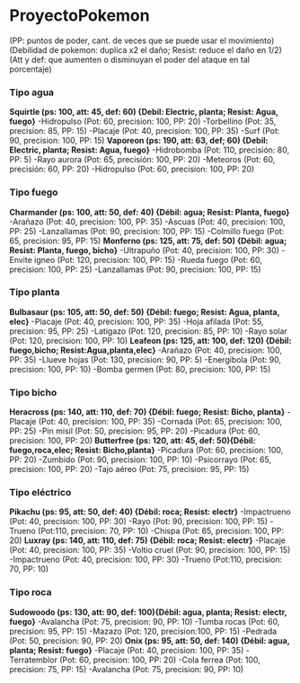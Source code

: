 # ProyectoPokemon
(PP: puntos de poder, cant. de veces que se puede usar el movimiento)
(Debilidad de pokemon: duplica x2 el daño; Resist: reduce el daño en 1/2)
(Att y def: que aumenten o disminuyan el poder del ataque en tal porcentaje)

### Tipo agua
**Squirtle (ps: 100, att: 45, def: 60) {Debil: Electric, planta; Resist: Agua, fuego}**
	-Hidropulso (Pot: 60, precision: 100, PP: 20)
	-Torbellino (Pot: 35, precision: 85, PP: 15)
	-Placaje (Pot: 40, precision: 100, PP: 35)
	-Surf (Pot: 90, precision: 100, PP: 15)
**Vaporeon (ps: 190, att: 63, def; 60) {Debil: Electric, planta; Resist: Agua, fuego}**
	-Hidrobomba (Pot: 110, precisión: 80, PP: 5)
	-Rayo aurora (Pot: 65, precisión: 100, PP: 20)
	-Meteoros (Pot: 60, precisión: 60, PP: 20)
	-Hidropulso (Pot: 60, precision: 100, PP: 20)
### Tipo fuego
**Charmander (ps: 100, att: 50, def: 40) {Débil: agua; Resist: Planta, fuego}**
	-Arañazo (Pot: 40, precision: 100, PP: 35)
	-Ascuas (Pot: 40, precision: 100, PP: 25)
	-Lanzallamas (Pot: 90, precision: 100, PP: 15)
	-Colmillo fuego (Pot: 65, precision: 95, PP: 15)
**Monferno (ps: 125, att: 75, def: 50) {Débil: agua; Resist: Planta, fuego, bicho}**
	-Ultrapuño (Pot: 40, precision: 100, PP: 30)
	-Envite igneo (Pot: 120, precision: 100, PP: 15)
	-Rueda fuego (Pot: 60, precision: 100, PP: 25)
	-Lanzallamas (Pot: 90, precision: 100, PP: 15)
### Tipo planta
**Bulbasaur (ps: 105, att: 50, def: 50) {Débil: fuego; Resist: Agua, planta, elec}**
	-Placaje (Pot: 40, precision: 100, PP: 35)
	-Hoja afilada (Pot: 55, precision: 95, PP: 25)
	-Latigazo (Pot: 120, precision: 85, PP: 10)
	-Rayo solar (Pot: 120, precision: 100, PP: 10)
**Leafeon (ps: 125, att: 100, def: 120) {Débil: fuego,bicho; Resist:Agua,planta,elec}** 
	-Arañazo (Pot: 40, precision: 100, PP: 35)
	-Llueve hojas (Pot: 130, precision: 90, PP: 5)
	-Energibola (Pot: 90, precision: 100, PP: 10)
	-Bomba germen (Pot: 80, precision: 100, PP: 15)
### Tipo bicho
**Heracross (ps: 140, att: 110, def: 70) {Débil: fuego; Resist: Bicho, planta}**
	-Placaje (Pot: 40, precision: 100, PP: 35)
	-Cornada (Pot: 65, precision: 100, PP: 25)
	-Pin misil (Pot: 50, precision: 95, PP: 20)
	-Picadura (Pot: 60, precision: 100, PP: 20)
**Butterfree (ps: 120, att: 45, def: 50){Débil: fuego,roca,elec; Resist: Bicho,planta}**
	-Picadura (Pot: 60, precision: 100, PP: 20)
	-Zumbido (Pot: 90, precision: 100, PP: 10)
	-Psicorrayo (Pot: 65, precision: 100, PP: 20)
	-Tajo aéreo (Pot: 75, precision: 95, PP: 15)
### Tipo eléctrico
**Pikachu (ps: 95, att: 50, def: 40) {Débil: roca; Resist: electr}**
	-Impactrueno (Pot: 40, precision: 100, PP: 30)
	-Rayo (Pot: 90, precision: 100, PP: 15)
	-Trueno (Pot:110, precision: 70, PP: 10)
	-Chispa (Pot: 65, precision: 100, PP: 20)
**Luxray (ps: 140, att: 110, def: 75) {Débil: roca; Resist: electr}**
	-Placaje (Pot: 40, precision: 100, PP: 35)
	-Voltio cruel (Pot: 90, precision: 100, PP: 15)
	-Impactrueno (Pot: 40, precision: 100, PP: 30)
	-Trueno (Pot:110, precision: 70, PP: 10)
### Tipo roca
**Sudowoodo (ps: 130, att: 90, def: 100){Débil: agua, planta; Resist: electr, fuego}**
	-Avalancha (Pot: 75, precision: 90, PP: 10)
	-Tumba rocas (Pot: 60, precision: 95, PP: 15)
	-Mazazo (Pot: 120, precision:100, PP: 15)
	-Pedrada (Pot: 50, precision: 90, PP: 20)
**Onix (ps: 95, att: 50, def: 140) {Débil: agua, planta; Resist: fuego}**
	-Placaje (Pot: 40, precision: 100, PP: 35)
	-Terratemblor (Pot: 60, precision: 100, PP: 20)
	-Cola ferrea (Pot: 100, precision: 75, PP: 15)
	-Avalancha (Pot: 75, precision: 90, PP: 10)
